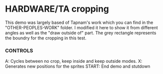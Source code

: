 # HARDWARE/TA cropping

This demo was largely based of Tapnam's work which you can find in the "OTHER-PEOPLES-WORK" folder. I modified it here to show it from different angles as well as the "draw outside of" part. The grey rectangle represents the boundry for the cropping in this test.

### CONTROLS

A: Cycles between no crop, keep inside and keep outside modes.
X: Generates new positions for the sprites
START: End demo and stutdown
